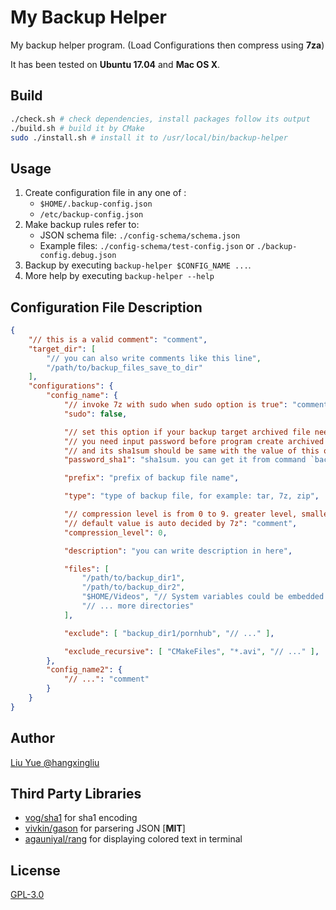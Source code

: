 # My Backup Helper

My backup helper program. (Load Configurations then compress using **7za**)

It has been tested on **Ubuntu 17.04** and **Mac OS X**. 

## Build

``` bash
./check.sh # check dependencies, install packages follow its output
./build.sh # build it by CMake
sudo ./install.sh # install it to /usr/local/bin/backup-helper
```

## Usage

1. Create configuration file in any one of :
	- `$HOME/.backup-config.json`
	- `/etc/backup-config.json`
2. Make backup rules refer to:
	- JSON schema file: `./config-schema/schema.json`
	- Example files: `./config-schema/test-config.json` or `./backup-config.debug.json`
3. Backup by executing `backup-helper $CONFIG_NAME ...`.
4. More help by executing `backup-helper --help`

## Configuration File Description

``` json
{
	"// this is a valid comment": "comment",
	"target_dir": [
		"// you can also write comments like this line",
		"/path/to/backup_files_save_to_dir"
	],
	"configurations": {
		"config_name": {
			"// invoke 7z with sudo when sudo option is true": "comment",
			"sudo": false,

			"// set this option if your backup target archived file need encrypted": "comment",
			"// you need input password before program create archived file": "comment",
			"// and its sha1sum should be same with the value of this option": "comment",
			"password_sha1": "sha1sum. you can get it from command `backup-helper sha1sum`",

			"prefix": "prefix of backup file name",

			"type": "type of backup file, for example: tar, 7z, zip",

			"// compression level is from 0 to 9. greater level, smaller filesize of archived file.": "comment",
			"// default value is auto decided by 7z": "comment",
			"compression_level": 0,

			"description": "you can write description in here",

			"files": [
				"/path/to/backup_dir1",
				"/path/to/backup_dir2",
				"$HOME/Videos", "// System variables could be embedded into"
				"// ... more directories"
			],

			"exclude": [ "backup_dir1/pornhub", "// ..." ],

			"exclude_recursive": [ "CMakeFiles", "*.avi", "// ..." ],
		},
		"config_name2": {
			"// ...": "comment"
		}
	}
}
```

## Author

[Liu Yue @hangxingliu](https://github.com/hangxingliu)

## Third Party Libraries

- [vog/sha1](https://github.com/vog/sha1) for sha1 encoding
- [vivkin/gason](https://github.com/vivkin/gason) for parsering JSON [**MIT**]
- [agauniyal/rang](https://github.com/agauniyal/rang/) for displaying colored text in terminal

## License

[GPL-3.0](LICENSE)
